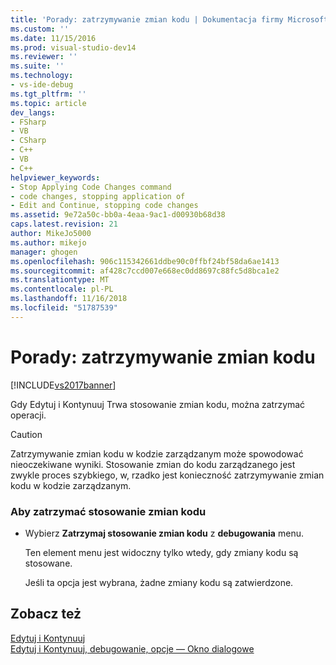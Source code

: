 ```yaml
---
title: 'Porady: zatrzymywanie zmian kodu | Dokumentacja firmy Microsoft'
ms.custom: ''
ms.date: 11/15/2016
ms.prod: visual-studio-dev14
ms.reviewer: ''
ms.suite: ''
ms.technology:
- vs-ide-debug
ms.tgt_pltfrm: ''
ms.topic: article
dev_langs:
- FSharp
- VB
- CSharp
- C++
- VB
- C++
helpviewer_keywords:
- Stop Applying Code Changes command
- code changes, stopping application of
- Edit and Continue, stopping code changes
ms.assetid: 9e72a50c-bb0a-4eaa-9ac1-d00930b68d38
caps.latest.revision: 21
author: MikeJo5000
ms.author: mikejo
manager: ghogen
ms.openlocfilehash: 906c115342661ddbe90c0ffbf24bf58da6ae1413
ms.sourcegitcommit: af428c7ccd007e668ec0dd8697c88fc5d8bca1e2
ms.translationtype: MT
ms.contentlocale: pl-PL
ms.lasthandoff: 11/16/2018
ms.locfileid: "51787539"
---
```

# <a name="how-to-stop-code-changes"></a>Porady: zatrzymywanie zmian kodu
[!INCLUDE[vs2017banner](../includes/vs2017banner.md)]

Gdy Edytuj i Kontynuuj Trwa stosowanie zmian kodu, można zatrzymać operacji.  
  
> [!CAUTION]
>  Zatrzymywanie zmian kodu w kodzie zarządzanym może spowodować nieoczekiwane wyniki. Stosowanie zmian do kodu zarządzanego jest zwykle proces szybkiego, w, rzadko jest konieczność zatrzymywanie zmian kodu w kodzie zarządzanym.  
  
### <a name="to-stop-applying-code-changes"></a>Aby zatrzymać stosowanie zmian kodu  
  
- Wybierz **Zatrzymaj stosowanie zmian kodu** z **debugowania** menu.  
  
  Ten element menu jest widoczny tylko wtedy, gdy zmiany kodu są stosowane.  
  
  Jeśli ta opcja jest wybrana, żadne zmiany kodu są zatwierdzone.  
  
## <a name="see-also"></a>Zobacz też  
 [Edytuj i Kontynuuj](../debugger/edit-and-continue.md)   
 [Edytuj i Kontynuuj, debugowanie, opcje — Okno dialogowe](http://msdn.microsoft.com/library/009d225f-ef65-463f-a146-e4c518f86103)



